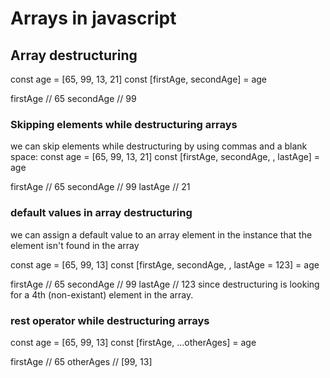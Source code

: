 # Arrays in javascript

## Array destructuring
  const age = [65, 99, 13, 21]
  const [firstAge, secondAge] = age

  firstAge // 65
  secondAge // 99

### Skipping elements while destructuring arrays
we can skip elements while destructuring by using commas and a blank space:
  const age = [65, 99, 13, 21]
  const [firstAge, secondAge, , lastAge] = age

  firstAge // 65
  secondAge // 99
  lastAge // 21

### default values in array destructuring
we can assign a default value to an array element in the instance that the element isn't found in the array

  const age = [65, 99, 13]
  const [firstAge, secondAge, , lastAge = 123] = age

  firstAge // 65
  secondAge // 99
  lastAge // 123 since destructuring is looking for a 4th (non-existant) element in the array.

### rest operator while destructuring arrays

  const age = [65, 99, 13]
  const [firstAge, ...otherAges] = age

  firstAge // 65
  otherAges // [99, 13]

